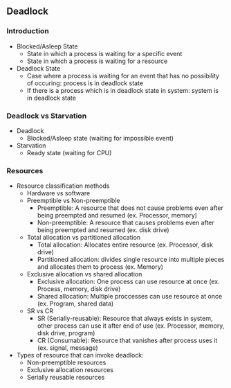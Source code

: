 ## Deadlock

### Introduction
- Blocked/Asleep State
    - State in which a process is waiting for a specific event
    - State in which a process is waiting for a resource
- Deadlock State
    - Case where a process is waiting for an event that has no possibility of occuring: process is in deadlock state
    - If there is a process which is in deadlock state in system: system is in deadlock state

### Deadlock vs Starvation
- Deadlock
    - Blocked/Asleep state (waiting for impossible event)
- Starvation
    - Ready state (waiting for CPU)

### Resources
- Resource classification methods
    - Hardware vs software
    - Preemptible vs Non-preemptible
        - Preemptible: A resource that does not cause problems even after being preempted and resumed (ex. Processor, memory)
        - Non-preemptible: A resource that causes problems even after being preempted and resumed (ex. disk drive)
    - Total allocation vs partitioned allocation
        - Total allocation: Allocates entire resource (ex. Processor, disk drive)
        - Partitioned allocation: divides single resource into multiple pieces and allocates them to process (ex. Memory)
    - Exclusive allocation vs shared allocation
        - Exclusive allocation: One process can use resource at once (ex. Process, memory, disk drive)
        - Shared allocation: Multiple proccesses can use resource at once (ex. Program, shared data)
    - SR vs CR
        - SR (Serially-reusable): Resource that always exists in system, other process can use it after end of use (ex. Processor, memory, disk drive, program)
        - CR (Consumable): Resource that vanishes after process uses it (ex. signal, message)
- Types of resource that can invoke deadlock:
    - Non-preemptible resources
    - Exclusive allocation resources
    - Serially reusable resources